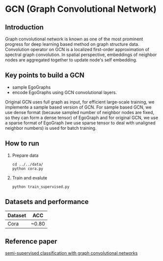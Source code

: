 # GCN (Graph Convolutional Network)
## Introduction
Graph convolutional network is known as one of the most prominent progress
 for deep learning based method on graph structure data. Convolution operator
 on GCN is a localized first-order approximation of spectral graph convolution.
 In spatial perspective, embeddings of neighbor nodes are aggregated together
 to update node's self embedding.

## Key points to build a GCN
- sample EgoGraphs
- encode EgoGraphs using GCN convolutional layers.

Original GCN uses full graph as input, for efficient large-scale training,
we implemente a sample based version of GCN. For sample based GCN, we use dense format (because sampled number of neighbor nodes are fixed, so they can form a dense tensor)
of EgoGraph and for original GCN, we use a sparse format of EgoGraph (we use sparse tensor to deal with unaligned neighbor numbers) is used for batch training.

## How to run
1. Prepare data
    ```shell script
    cd ../../data/
    python cora.py
    ```

2. Train and evalute
    ```shell
    python train_supervised.py
    ```

## Datasets and performance
| Dataset | ACC   |
| ------- | ----- |
| Cora    | ~0.80 |

## Reference paper 
[semi-supervised classification with graph convolutional networks](https://arxiv.org/abs/1609.02907)
